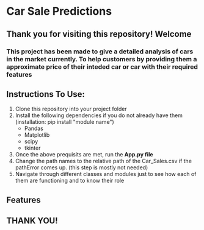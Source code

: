 # Car Sale Predictions

## Thank you for visiting this repository! Welcome
### This project has been made to give a detailed analysis of cars in the market currently. To help customers by providing them a approximate price of their inteded car or car with their required features
## Instructions To Use:
1) Clone this repository into your project folder
2) Install the following dependencies if you do not already have them (installation: pip install "module name")
    - Pandas 
    - Matplotlib
    - scipy
    - tkinter
4) Once the above prequisits are met, run the **App.py file**
5) Change the path names to the relative path of the Car_Sales.csv if the pathError comes up. (this step is mostly not needed)
6) Navigate through different classes and modules just to see how each of them are functioning and to know their role

## Features


## THANK YOU!
